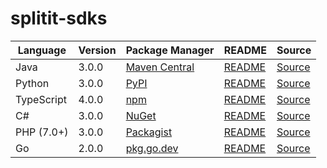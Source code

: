 # splitit-sdks

|Language|Version|Package Manager|README|Source|
|-|-|-|-|-|
|Java|3.0.0|[Maven Central](https://central.sonatype.com/artifact/com.konfigthis/splitit-web-java-sdk/3.0.0)|[README](https://github.com/konfig-dev/splitit-web-sdks/tree/HEAD/java#readme)|[Source](https://github.com/konfig-dev/splitit-web-sdks/tree/HEAD/java)|
|Python|3.0.0|[PyPI](https://pypi.org/project/splitit-web-python-sdk/3.0.0)|[README](https://github.com/konfig-dev/splitit-web-sdks/tree/HEAD/python#readme)|[Source](https://github.com/konfig-dev/splitit-web-sdks/tree/HEAD/python)|
|TypeScript|4.0.0|[npm](https://www.npmjs.com/package/splitit-web-typescript-sdk/v/4.0.0)|[README](https://github.com/konfig-dev/splitit-web-sdks/tree/HEAD/typescript#readme)|[Source](https://github.com/konfig-dev/splitit-web-sdks/tree/HEAD/typescript)|
|C#|3.0.0|[NuGet](https://nuget.org/packages/Splitit.Web.Net/3.0.0)|[README](https://github.com/konfig-dev/splitit-web-sdks/tree/HEAD/csharp#readme)|[Source](https://github.com/konfig-dev/splitit-web-sdks/tree/HEAD/csharp)|
|PHP (7.0+)|3.0.0|[Packagist](https://packagist.org/packages/konfig/splitit-web-php-sdk#3.0.0)|[README](https://github.com/konfig-dev/splitit-web-php-sdk/tree/HEAD/php#readme)|[Source](https://github.com/konfig-dev/splitit-web-php-sdk/tree/HEAD/php)|
|Go|2.0.0|[pkg.go.dev](https://pkg.go.dev/github.com/konfig-dev/splitit-web-sdks/go)|[README](https://github.com/konfig-dev/splitit-web-sdks/tree/HEAD/go#readme)|[Source](https://github.com/konfig-dev/splitit-web-sdks/tree/HEAD/go)|